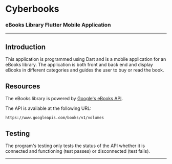 # Cyberbooks

### eBooks Library Flutter Mobile Application

---

## Introduction

This application is programmed using Dart and is a mobile application for an eBooks library.
The application is both front and back end and display eBooks in different categories and guides the 
user to buy or read the book.

## Resources

The eBooks library is powered by [Google's eBooks API](https://developers.google.com/books/docs/overview).

The API is available at the following URL:
```
https://www.googleapis.com/books/v1/volumes
```

## Testing

The program's testing only tests the status of the API whether it is connected and functioning (test passes) or disconnected (test fails).

---
